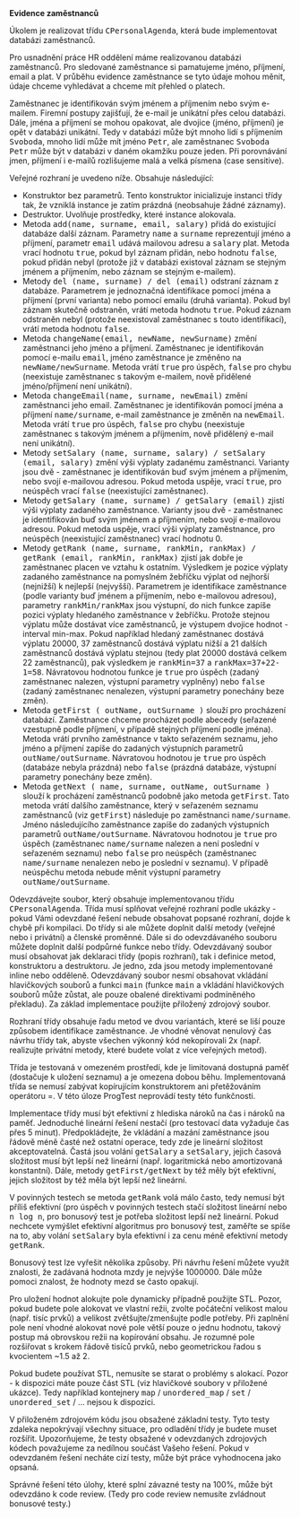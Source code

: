 <td class="header"><b>Evidence zaměstnanců</b></td>

<td class="lrtbCell" colspan="3" align="left"><p>Úkolem je realizovat třídu <tt>CPersonalAgenda</tt>, která bude implementovat
databázi zaměstnanců.</p>

<p>Pro usnadnění práce HR oddělení máme realizovanou databázi zaměstnanců. Pro sledované 
zaměstnance si pamatujeme jméno, příjmení, email a plat. V průběhu evidence zaměstnance se 
tyto údaje mohou měnit, údaje chceme vyhledávat a chceme mít přehled o platech.</p>

<p>Zaměstnanec je identifikován svým jménem a příjmením nebo svým e-mailem. Firemní postupy 
zajišťují, že e-mail je unikátní přes celou databázi. Dále, jména a příjmení se mohou 
opakovat, ale dvojice (jméno, příjmení) je opět v databázi unikátní. Tedy v databázi 
může být mnoho lidí s příjmením <tt>Svoboda</tt>, mnoho lidí může mít jméno <tt>Petr</tt>,
ale zaměstnanec <tt>Svoboda Petr</tt> může být v databázi v daném okamžiku pouze jeden. 
Při porovnávání jmen, příjmení i e-mailů rozlišujeme malá a velká písmena (case sensitive).</p>  


<p>Veřejné rozhraní je uvedeno níže. Obsahuje následující:</p>
<ul>
 <li>Konstruktor bez parametrů. Tento konstruktor inicializuje instanci třídy 
  tak, že vzniklá instance je zatím prázdná (neobsahuje žádné záznamy).</li>
  
 <li>Destruktor. Uvolňuje prostředky, které instance alokovala.</li>
 
 <li>Metoda <tt>add(name, surname, email, salary)</tt> přidá do existující
  databáze další záznam. Parametry <tt>name</tt> a <tt>surname</tt> reprezentují 
  jméno a příjmení, parametr <tt>email</tt> udává mailovou adresu a <tt>salary</tt> plat.  
  Metoda vrací hodnotu <tt>true</tt>, pokud byl záznam přidán, nebo hodnotu <tt>false</tt>, 
  pokud přidán nebyl (protože již  v databázi existoval záznam se stejným 
  jménem a příjmením,  nebo záznam se stejným e-mailem).</li>
  
 <li>Metody <tt>del (name, surname) / del (email)</tt> odstraní záznam 
  z databáze. Parametrem je jednoznačná identifikace pomocí jména a příjmení (první varianta) 
  nebo pomocí emailu (druhá varianta). Pokud byl záznam skutečně odstraněn, 
  vrátí metoda hodnotu <tt>true</tt>. Pokud záznam odstraněn nebyl (protože neexistoval zaměstnanec 
  s touto identifikací), vrátí metoda hodnotu <tt>false</tt>.</li>
  
 <li>Metoda <tt>changeName(email, newName, newSurname)</tt> změní zaměstnanci jeho jméno a příjmení. 
  Zaměstnanec je identifikován pomocí e-mailu <tt>email</tt>, jméno zaměstnance je změněno na 
  <tt>newName/newSurname</tt>. Metoda vrátí <tt>true</tt> pro úspěch, <tt>false</tt> pro chybu 
  (neexistuje zaměstnanec s takovým e-mailem, nově přidělené jméno/příjmení není unikátní).</li>
   
 <li>Metoda <tt>changeEmail(name, surname, newEmail)</tt> změní zaměstnanci jeho email. 
  Zaměstnanec je identifikován pomocí jména a příjmení <tt>name/surname</tt>, e-mail zaměstnance 
  je změněn na <tt>newEmail</tt>. Metoda vrátí <tt>true</tt> pro úspěch, <tt>false</tt> pro chybu 
  (neexistuje zaměstnanec s takovým jménem a příjmením, nově přidělený e-mail není unikátní).</li>
  
 <li>Metody <tt>setSalary (name, surname, salary) / setSalary (email, salary)</tt> změní 
  výši výplaty zadanému zaměstnanci. Varianty jsou dvě - zaměstnanec je identifikován buď svým 
  jménem a příjmením, nebo svojí e-mailovou adresou. Pokud metoda uspěje, vrací <tt>true</tt>, 
  pro neúspěch vrací <tt>false</tt> (neexistující zaměstnanec).</li>

 <li>Metody <tt>getSalary (name, surname) / getSalary (email)</tt> zjistí
  výši výplaty zadaného zaměstnance. Varianty jsou dvě - zaměstnanec je identifikován buď svým 
  jménem a příjmením, nebo svojí e-mailovou adresou. Pokud metoda uspěje, vrací výši výplaty 
  zaměstnance, pro neúspěch (neexistující zaměstnanec) vrací hodnotu 0.</li>

 <li>Metody <tt>getRank (name, surname, rankMin, rankMax) / getRank (email, rankMin, rankMax)</tt> 
  zjistí jak dobře je zaměstnanec placen ve vztahu k ostatním. Výsledkem je pozice výplaty zadaného 
  zaměstnance na pomyslném žebříčku výplat od nejhorší (nejnižší) k nejlepší (nejvyšší). Parametrem 
  je identifikace zaměstnance (podle varianty buď jménem a příjmením, nebo e-mailovou adresou), parametry 
  <tt>rankMin/rankMax</tt> jsou výstupní, do nich funkce zapíše pozici výplaty hledaného zaměstnance 
  v žebříčku. Protože stejnou výplatu může dostávat více zaměstnanců, je výstupem dvojice hodnot - interval min-max.
  Pokud například hledaný zaměstnanec dostává výplatu 20000, 37 zaměstnanců dostává výplatu nižší a 21
  dalších zaměstnanců dostává výplatu stejnou (tedy plat 20000 dostává celkem 22 zaměstnanců), pak 
  výsledkem je <tt>rankMin=37</tt> a <tt>rankMax=37+22-1=58</tt>. Návratovou hodnotou funkce je <tt>true</tt> 
  pro úspěch (zadaný zaměstnanec nalezen, výstupní parametry vyplněny) nebo <tt>false</tt> (zadaný 
  zaměstnanec nenalezen, výstupní  parametry ponechány beze změn).</li>

 <li>Metoda <tt>getFirst ( outName, outSurname )</tt> slouží pro procházení databází. Zaměstnance chceme 
  procházet podle abecedy (seřazené vzestupně podle příjmení, v případě stejných příjmení podle jména). Metoda 
  vrátí prvního zaměstnance v takto seřazeném seznamu, jeho jméno a příjmení zapíše do zadaných výstupních 
  parametrů <tt>outName/outSurname</tt>. Návratovou hodnotou je <tt>true</tt> pro úspěch (databáze nebyla 
  prázdná) nebo <tt>false</tt> (prázdná databáze, výstupní parametry ponechány beze změn).</li>
  
 <li>Metoda <tt>getNext ( name, surname, outName, outSurname )</tt> slouží k procházení zaměstnanců podobně 
  jako metoda <tt>getFirst</tt>. Tato metoda vrátí dalšího zaměstnance, který v seřazeném seznamu zaměstnanců 
  (viz <tt>getFirst</tt>) následuje po zaměstnanci <tt>name/surname</tt>. Jméno následujícího zaměstnance 
  zapíše do zadaných výstupních parametrů <tt>outName/outSurname</tt>. Návratovou hodnotou je <tt>true</tt> 
  pro úspěch (zaměstnanec <tt>name/surname</tt> nalezen a není poslední v seřazeném seznamu) nebo <tt>false</tt> 
  pro neúspěch (zaměstnanec <tt>name/surname</tt> nenalezen nebo je poslední v seznamu). V případě neúspěchu metoda 
  nebude měnit výstupní parametry <tt>outName/outSurname</tt>.</li>
</ul>

<p>Odevzdávejte soubor, který obsahuje implementovanou třídu
<tt>CPersonalAgenda</tt>. Třída musí splňovat veřejné rozhraní podle ukázky - pokud Vámi 
odevzdané řešení nebude obsahovat popsané rozhraní, dojde k chybě při kompilaci. Do třídy 
si ale můžete doplnit další metody (veřejné nebo i privátní) a členské proměnné. Dále si do 
odevzdávaného souboru můžete doplnit další podpůrné funkce nebo třídy.
Odevzdávaný soubor musí obsahovat jak deklaraci třídy (popis rozhraní), tak i definice 
metod, konstruktoru a destruktoru. Je jedno, zda jsou metody implementované inline 
nebo odděleně. Odevzdávaný soubor nesmí obsahovat vkládání hlavičkových souborů a 
funkci <tt>main</tt> (funkce <tt>main</tt> a vkládání hlavičkových souborů může zůstat, 
ale pouze obalené direktivami podmíněného překladu). Za základ implementace použijte 
přiložený zdrojový soubor.</p>

<p>Rozhraní třídy obsahuje řadu metod ve dvou variantách, které se liší pouze způsobem 
identifikace zaměstnance. Je vhodné věnovat nenulový čas návrhu třídy tak, abyste všechen 
výkonný kód nekopírovali 2x (např. realizujte privátní metody, které budete volat z více 
veřejných metod).</p>

<p>Třída je testovaná v omezeném prostředí, kde je limitovaná dostupná paměť (dostačuje 
k uložení seznamu) a je omezena dobou běhu. Implementovaná třída se nemusí zabývat 
kopírujícím konstruktorem ani přetěžováním operátoru =. V této úloze ProgTest neprovádí 
testy této funkčnosti.</p>

<p>Implementace třídy musí být efektivní z hlediska nároků na čas i nároků na paměť. 
Jednoduché lineární řešení nestačí (pro testovací data vyžaduje čas přes 5 minut). 
Předpokládejte, že vkládání a mazání zaměstnance jsou řádově méně časté než ostatní 
operace, tedy zde je lineární složitost akceptovatelná. Častá jsou volání 
<tt>getSalary</tt> a <tt>setSalary</tt>, jejich časová složitost musí být lepší než lineární 
(např. logaritmická nebo amortizovaná konstantní). Dále, metody
<tt>getFirst/getNext</tt> by též měly být efektivní, jejich složitost by též měla být lepší než lineární.</p>

<p>V povinných testech se metoda <tt>getRank</tt> volá málo často, tedy nemusí být příliš 
efektivní (pro úspěch v povinných testech stačí složitost lineární nebo <tt>n log n</tt>, 
pro bonusový test je potřeba složitost lepší než lineární. Pokud nechcete vymýšlet efektivní 
algoritmus pro bonusový test, zaměřte se spíše na to, aby volání <tt>setSalary</tt> byla 
efektivní i za cenu méně efektivní metody <tt>getRank</tt>.</p>

<p>Bonusový test lze vyřešit několika způsoby. Při návrhu řešení můžete využít znalosti, že 
zadávaná hodnota mzdy je nejvýše 1000000. Dále může pomoci znalost, že hodnoty mezd se 
často opakují.</p>

<p>Pro uložení hodnot alokujte pole dynamicky případně použijte STL. Pozor, 
pokud budete pole alokovat ve vlastní režii, zvolte počáteční velikost malou 
(např. tisíc prvků) a velikost zvětšujte/zmenšujte podle potřeby. Při zaplnění 
pole není vhodné alokovat nové pole větší pouze o jednu hodnotu, takový postup 
má obrovskou režii na kopírování obsahu. Je rozumné pole rozšiřovat s krokem 
řádově tisíců prvků, nebo geometrickou řadou s kvocientem ~1.5 až 2.</p>

<p>Pokud budete používat STL, nemusíte se starat o problémy s alokací. Pozor -
k dispozici máte pouze část STL (viz hlavičkové soubory v přiložené ukázce). Tedy 
například kontejnery <tt>map</tt> / <tt>unordered_map</tt> / <tt>set</tt> / 
<tt>unordered_set</tt> / ... nejsou k dispozici.</p>

<p>V přiloženém zdrojovém kódu jsou obsažené základní testy. Tyto testy zdaleka
nepokrývají všechny situace, pro odladění třídy je budete muset rozšířit. Upozorňujeme, 
že testy obsažené v odevzdaných zdrojových kódech považujeme za nedílnou součást 
Vašeho řešení. Pokud v odevzdaném řešení necháte cizí testy, může být práce 
vyhodnocena jako opsaná.</p>

<p>Správné řešení této úlohy, které splní závazné testy na 100%, může být 
odevzdáno k code review. (Tedy pro code review nemusíte zvládnout bonusové testy.)</p>
</td> 

</tr>
